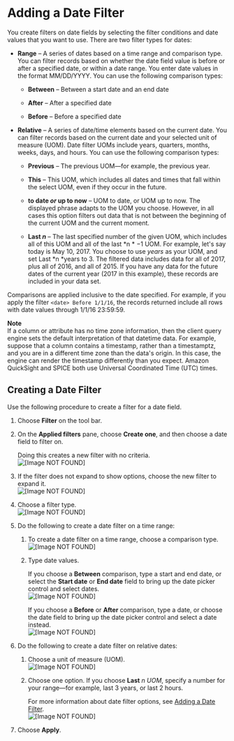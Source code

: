 # Adding a Date Filter<a name="add-a-date-filter2"></a>

You create filters on date fields by selecting the filter conditions and date values that you want to use\. There are two filter types for dates:

+ **Range** – A series of dates based on a time range and comparison type\. You can filter records based on whether the date field value is before or after a specified date, or within a date range\. You enter date values in the format MM/DD/YYYY\. You can use the following comparison types:

  + **Between** – Between a start date and an end date

  + **After** – After a specified date

  + **Before** – Before a specified date

+ **Relative** – A series of date/time elements based on the current date\. You can filter records based on the current date and your selected unit of measure \(UOM\)\. Date filter UOMs include years, quarters, months, weeks, days, and hours\. You can use the following comparison types:

  + **Previous** – The previous UOM—for example, the previous year\.

  + **This** – This UOM, which includes all dates and times that fall within the select UOM, even if they occur in the future\.

  + **to date *or* up to now** – UOM to date, or UOM up to now\. The displayed phrase adapts to the UOM you choose\. However, in all cases this option filters out data that is not between the beginning of the current UOM and the current moment\.

  + **Last *n*** – The last specified number of the given UOM, which includes all of this UOM and all of the last *n * −1 UOM\. For example, let's say today is May 10, 2017\. You choose to use *years* as your UOM, and set Last *n *years to 3\. The filtered data includes data for all of 2017, plus all of 2016, and all of 2015\. If you have any data for the future dates of the current year \(2017 in this example\), these records are included in your data set\.

Comparisons are applied inclusive to the date specified\. For example, if you apply the filter `<date> Before 1/1/16`, the records returned include all rows with date values through 1/1/16 23:59:59\.

**Note**  
If a column or attribute has no time zone information, then the client query engine sets the default interpretation of that datetime data\. For example, suppose that a column contains a timestamp, rather than a timestamptz, and you are in a different time zone than the data's origin\. In this case, the engine can render the timestamp differently than you expect\. Amazon QuickSight and SPICE both use Universal Coordinated Time \(UTC\) times\. 

## Creating a Date Filter<a name="create-a-date-filter2"></a>

Use the following procedure to create a filter for a date field\.

1. Choose **Filter** on the tool bar\.

1. On the **Applied filters** pane, choose **Create one**, and then choose a date field to filter on\.

   Doing this creates a new filter with no criteria\.  
![\[Image NOT FOUND\]](http://docs.aws.amazon.com/quicksight/latest/user/images/filter-date-new.png)

1. If the filter does not expand to show options, choose the new filter to expand it\.  
![\[Image NOT FOUND\]](http://docs.aws.amazon.com/quicksight/latest/user/images/filter-date-choose.png)

1. Choose a filter type\.  
![\[Image NOT FOUND\]](http://docs.aws.amazon.com/quicksight/latest/user/images/filter-date-filter-type.png)

1. Do the following to create a date filter on a time range:

   1. To create a date filter on a time range, choose a comparison type\.  
![\[Image NOT FOUND\]](http://docs.aws.amazon.com/quicksight/latest/user/images/filter-date-time-range-comparison-type.png)

   1. Type date values\.

      If you choose a **Between** comparison, type a start and end date, or select the **Start date** or **End date** field to bring up the date picker control and select dates\.  
![\[Image NOT FOUND\]](http://docs.aws.amazon.com/quicksight/latest/user/images/filter-date.png)

      If you choose a **Before** or **After** comparison, type a date, or choose the date field to bring up the date picker control and select a date instead\.  
![\[Image NOT FOUND\]](http://docs.aws.amazon.com/quicksight/latest/user/images/filter-date2.png)

1. Do the following to create a date filter on relative dates:

   1. Choose a unit of measure \(UOM\)\.  
![\[Image NOT FOUND\]](http://docs.aws.amazon.com/quicksight/latest/user/images/filter-date-relative-dates-unit.png)

   1. Choose one option\. If you choose **Last** *n* *UOM*, specify a number for your range—for example, last 3 years, or last 2 hours\.

      For more information about date filter options, see [Adding a Date Filter](add-a-date-filter.md)\.   
![\[Image NOT FOUND\]](http://docs.aws.amazon.com/quicksight/latest/user/images/filter-date-relative-dates-options.png)

1. Choose **Apply**\.